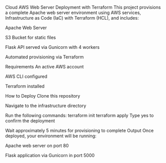 Cloud AWS Web Server Deployment with Terraform
This project provisions a complete Apache web server environment using AWS services, Infrastructure as Code (IaC) with Terraform (HCL), and includes:

Apache Web Server

S3 Bucket for static files

Flask API served via Gunicorn with 4 workers

Automated provisioning via Terraform

Requirements
An active AWS account

AWS CLI configured

Terraform installed

How to Deploy
Clone this repository

Navigate to the infrastructure directory

Run the following commands:
terraform init
terraform apply
Type yes to confirm the deployment

Wait approximately 5 minutes for provisioning to complete 
Output Once deployed, your environment will be running:

Apache web server on port 80

Flask application via Gunicorn in port 5000
